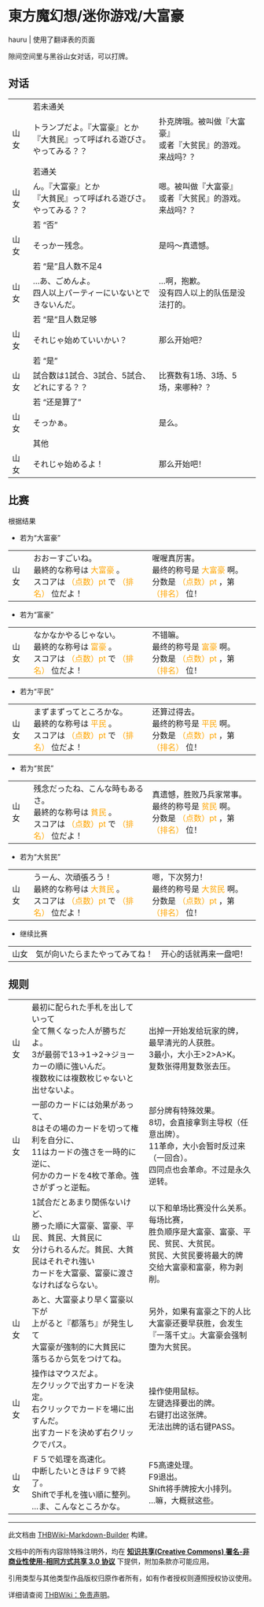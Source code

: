 # 東方魔幻想/迷你游戏/大富豪

<!-- source html: G:\repos\THBWiki-Markdown-Builder\THBWikiMarkdown\Temp\main\6\61\ns0%3A%E6%9D%B1%E6%96%B9%E9%AD%94%E5%B9%BB%E6%83%B3%2F%E8%BF%B7%E4%BD%A0%E6%B8%B8%E6%88%8F%2F%E5%A4%A7%E5%AF%8C%E8%B1%AA.html -->

hauru | 使用了翻译表的页面

隙间空间里与黑谷山女对话，可以打牌。


## 对话

<table><tbody><tr class="tt-status-header" id="对话-1" data-pos="&#91;&quot;\u5bf9\u8bdd&quot;,1&#93;"><td class="tt-s" lang="zh"><div class="poem"></div></td><td colspan="2" class="tt-status" lang="zh"><div class="poem">若未通关</div></td></tr><tr class="tt-content" id="对话-2" data-pos="&#91;&quot;\u5bf9\u8bdd&quot;,2&#93;"><td id="山女" class="tt-char" lang="zh"><div class="poem">山女</div></td><td class="tt-ja" lang="ja"><div class="poem">トランプだよ。『大富豪』とか<br>『大貧民』って呼ばれる遊びさ。やってみる？？</div></td><td class="tt-zh" lang="zh"><div class="poem">扑克牌哦。被叫做『大富豪』<br>或者『大贫民』的游戏。来战吗？？</div></td></tr><tr class="tt-status-header" id="对话-3" data-pos="&#91;&quot;\u5bf9\u8bdd&quot;,3&#93;"><td class="tt-s" lang="zh"><div class="poem"></div></td><td colspan="2" class="tt-status" lang="zh"><div class="poem">若通关</div></td></tr><tr class="tt-content" id="对话-4" data-pos="&#91;&quot;\u5bf9\u8bdd&quot;,4&#93;"><td id="山女" class="tt-char" lang="zh"><div class="poem">山女</div></td><td class="tt-ja" lang="ja"><div class="poem">ん。『大富豪』とか<br>『大貧民』って呼ばれる遊びさ。やってみる？？</div></td><td class="tt-zh" lang="zh"><div class="poem">嗯。被叫做『大富豪』<br>或者『大贫民』的游戏。来战吗？？</div></td></tr><tr class="tt-status-header" id="对话-5" data-pos="&#91;&quot;\u5bf9\u8bdd&quot;,5&#93;"><td class="tt-s" lang="zh"><div class="poem"></div></td><td colspan="2" class="tt-status" lang="zh"><div class="poem">若 “否”</div></td></tr><tr class="tt-content" id="对话-6" data-pos="&#91;&quot;\u5bf9\u8bdd&quot;,6&#93;"><td id="山女" class="tt-char" lang="zh"><div class="poem">山女</div></td><td class="tt-ja" lang="ja"><div class="poem">そっかー残念。</div></td><td class="tt-zh" lang="zh"><div class="poem">是吗～真遗憾。</div></td></tr><tr class="tt-status-header" id="对话-7" data-pos="&#91;&quot;\u5bf9\u8bdd&quot;,7&#93;"><td class="tt-s" lang="zh"><div class="poem"></div></td><td colspan="2" class="tt-status" lang="zh"><div class="poem">若 “是”且人数不足4</div></td></tr><tr class="tt-content" id="对话-8" data-pos="&#91;&quot;\u5bf9\u8bdd&quot;,8&#93;"><td id="山女" class="tt-char" lang="zh"><div class="poem">山女</div></td><td class="tt-ja" lang="ja"><div class="poem">…あ、ごめんよ。<br>四人以上パーティーにいないとできないんだ。</div></td><td class="tt-zh" lang="zh"><div class="poem">…啊，抱歉。<br>没有四人以上的队伍是没法打的。</div></td></tr><tr class="tt-status-header" id="对话-9" data-pos="&#91;&quot;\u5bf9\u8bdd&quot;,9&#93;"><td class="tt-s" lang="zh"><div class="poem"></div></td><td colspan="2" class="tt-status" lang="zh"><div class="poem">若 “是”且人数足够</div></td></tr><tr class="tt-content" id="对话-10" data-pos="&#91;&quot;\u5bf9\u8bdd&quot;,10&#93;"><td id="山女" class="tt-char" lang="zh"><div class="poem">山女</div></td><td class="tt-ja" lang="ja"><div class="poem">それじゃ始めていいかい？</div></td><td class="tt-zh" lang="zh"><div class="poem">那么开始吧？</div></td></tr><tr class="tt-status-header" id="对话-11" data-pos="&#91;&quot;\u5bf9\u8bdd&quot;,11&#93;"><td class="tt-s" lang="zh"><div class="poem"></div></td><td colspan="2" class="tt-status" lang="zh"><div class="poem">若 “是”</div></td></tr><tr class="tt-content" id="对话-12" data-pos="&#91;&quot;\u5bf9\u8bdd&quot;,12&#93;"><td id="山女" class="tt-char" lang="zh"><div class="poem">山女</div></td><td class="tt-ja" lang="ja"><div class="poem">試合数は1試合、3試合、5試合、どれにする？？</div></td><td class="tt-zh" lang="zh"><div class="poem">比赛数有1场、3场、5场，来哪种？？</div></td></tr><tr class="tt-status-header" id="对话-13" data-pos="&#91;&quot;\u5bf9\u8bdd&quot;,13&#93;"><td class="tt-s" lang="zh"><div class="poem"></div></td><td colspan="2" class="tt-status" lang="zh"><div class="poem">若 “还是算了”</div></td></tr><tr class="tt-content" id="对话-14" data-pos="&#91;&quot;\u5bf9\u8bdd&quot;,14&#93;"><td id="山女" class="tt-char" lang="zh"><div class="poem">山女</div></td><td class="tt-ja" lang="ja"><div class="poem">そっかぁ。</div></td><td class="tt-zh" lang="zh"><div class="poem">是么。</div></td></tr><tr class="tt-status-header" id="对话-15" data-pos="&#91;&quot;\u5bf9\u8bdd&quot;,15&#93;"><td class="tt-s" lang="zh"><div class="poem"></div></td><td colspan="2" class="tt-status" lang="zh"><div class="poem">其他</div></td></tr><tr class="tt-content" id="对话-16" data-pos="&#91;&quot;\u5bf9\u8bdd&quot;,16&#93;"><td id="山女" class="tt-char" lang="zh"><div class="poem">山女</div></td><td class="tt-ja" lang="ja"><div class="poem">それじゃ始めるよ！</div></td><td class="tt-zh" lang="zh"><div class="poem">那么开始吧！</div></td></tr></tbody></table>



## 比赛
根据结果

- 若为“大富豪”


<table><tbody><tr class="tt-content" id="比赛-1" data-pos="&#91;&quot;\u6bd4\u8d5b&quot;,1&#93;"><td id="山女" class="tt-char" lang="zh"><div class="poem">山女</div></td><td class="tt-ja" lang="ja"><div class="poem">おおーすごいね。<br>最終的な称号は <span style="color:orange;">大富豪</span> 。<br>スコアは <span style="color:orange;">（点数）pt</span> で <span style="color:orange;">（排名）</span> 位だよ！</div></td><td class="tt-zh" lang="zh"><div class="poem">喔喔真厉害。<br>最终的称号是 <span style="color:orange;">大富豪</span> 啊。<br>分数是 <span style="color:orange;">（点数）pt</span> ，第 <span style="color:orange;">（排名）</span> 位！</div></td></tr></tbody></table>


- 若为“富豪”


<table><tbody><tr class="tt-content" id="比赛-3" data-pos="&#91;&quot;\u6bd4\u8d5b&quot;,3&#93;"><td id="山女" class="tt-char" lang="zh"><div class="poem">山女</div></td><td class="tt-ja" lang="ja"><div class="poem">なかなかやるじゃない。<br>最終的な称号は <span style="color:orange;">富豪</span> 。<br>スコアは <span style="color:orange;">（点数）pt</span> で <span style="color:orange;">（排名）</span> 位だよ！</div></td><td class="tt-zh" lang="zh"><div class="poem">不错嘛。<br>最终的称号是 <span style="color:orange;">富豪</span> 啊。<br>分数是 <span style="color:orange;">（点数）pt</span> ，第 <span style="color:orange;">（排名）</span> 位！</div></td></tr></tbody></table>


- 若为“平民”


<table><tbody><tr class="tt-content" id="比赛-5" data-pos="&#91;&quot;\u6bd4\u8d5b&quot;,5&#93;"><td id="山女" class="tt-char" lang="zh"><div class="poem">山女</div></td><td class="tt-ja" lang="ja"><div class="poem">まずまずってところかな。<br>最終的な称号は <span style="color:orange;">平民</span> 。<br>スコアは <span style="color:orange;">（点数）pt</span> で <span style="color:orange;">（排名）</span> 位だよ！</div></td><td class="tt-zh" lang="zh"><div class="poem">还算过得去。<br>最终的称号是 <span style="color:orange;">平民</span> 啊。<br>分数是 <span style="color:orange;">（点数）pt</span> ，第 <span style="color:orange;">（排名）</span> 位！</div></td></tr></tbody></table>


- 若为“贫民”


<table><tbody><tr class="tt-content" id="比赛-7" data-pos="&#91;&quot;\u6bd4\u8d5b&quot;,7&#93;"><td id="山女" class="tt-char" lang="zh"><div class="poem">山女</div></td><td class="tt-ja" lang="ja"><div class="poem">残念だったね、こんな時もあるさ。<br>最終的な称号は <span style="color:orange;">貧民</span> 。<br>スコアは <span style="color:orange;">（点数）pt</span> で <span style="color:orange;">（排名）</span> 位だよ！</div></td><td class="tt-zh" lang="zh"><div class="poem">真遗憾，胜败乃兵家常事。<br>最终的称号是 <span style="color:orange;">贫民</span> 啊。<br>分数是 <span style="color:orange;">（点数）pt</span> ，第 <span style="color:orange;">（排名）</span> 位！</div></td></tr></tbody></table>


- 若为“大贫民”


<table><tbody><tr class="tt-content" id="比赛-9" data-pos="&#91;&quot;\u6bd4\u8d5b&quot;,9&#93;"><td id="山女" class="tt-char" lang="zh"><div class="poem">山女</div></td><td class="tt-ja" lang="ja"><div class="poem">うーん、次頑張ろう！<br>最終的な称号は <span style="color:orange;">大貧民</span> 。<br>スコアは <span style="color:orange;">（点数）pt</span> で <span style="color:orange;">（排名）</span> 位だよ！</div></td><td class="tt-zh" lang="zh"><div class="poem">嗯，下次努力！<br>最终的称号是 <span style="color:orange;">大贫民</span> 啊。<br>分数是 <span style="color:orange;">（点数）pt</span> ，第 <span style="color:orange;">（排名）</span> 位！</div></td></tr></tbody></table>


- 继续比赛


<table><tbody><tr class="tt-content" id="比赛-11" data-pos="&#91;&quot;\u6bd4\u8d5b&quot;,11&#93;"><td id="山女" class="tt-char" lang="zh"><div class="poem">山女</div></td><td class="tt-ja" lang="ja"><div class="poem">気が向いたらまたやってみてね！</div></td><td class="tt-zh" lang="zh"><div class="poem">开心的话就再来一盘吧！</div></td></tr></tbody></table>



## 规则

<table><tbody><tr class="tt-content" id="规则-1" data-pos="&#91;&quot;\u89c4\u5219&quot;,1&#93;"><td id="山女" class="tt-char" lang="zh"><div class="poem">山女</div></td><td class="tt-ja" lang="ja"><div class="poem">最初に配られた手札を出していって<br>全て無くなった人が勝ちだよ。<br>3が最弱で13→1→2→ジョーカーの順に強いんだ。<br>複数枚には複数枚じゃないと出せないよ。</div></td><td class="tt-zh" lang="zh"><div class="poem">出掉一开始发给玩家的牌，<br>最早清光的人获胜。<br>3最小，大小王&gt;2&gt;A&gt;K。<br>复数张得用复数张去压。</div></td></tr><tr class="tt-content" id="规则-2" data-pos="&#91;&quot;\u89c4\u5219&quot;,2&#93;"><td id="山女" class="tt-char" lang="zh"><div class="poem">山女</div></td><td class="tt-ja" lang="ja"><div class="poem">一部のカードには効果があって、<br>8はその場のカードを切って権利を自分に、<br>11はカードの強さを一時的に逆に、<br>何かのカードを4枚で革命。強さがずっと逆転。</div></td><td class="tt-zh" lang="zh"><div class="poem">部分牌有特殊效果。<br>8切，会直接拿到主导权（任意出牌）。<br>11革命，大小会暂时反过来（一回合）。<br>四同点也会革命。不过是永久逆转。</div></td></tr><tr class="tt-content" id="规则-3" data-pos="&#91;&quot;\u89c4\u5219&quot;,3&#93;"><td id="山女" class="tt-char" lang="zh"><div class="poem">山女</div></td><td class="tt-ja" lang="ja"><div class="poem">1試合だとあまり関係ないけど、<br>勝った順に大富豪、富豪、平民、貧民、大貧民に<br>分けられるんだ。貧民、大貧民はそれぞれ強い<br>カードを大富豪、富豪に渡さなければならない。</div></td><td class="tt-zh" lang="zh"><div class="poem">以下和单场比赛没什么关系。每场比赛，<br>胜负顺序是大富豪、富豪、平民、贫民、大贫民。<br>贫民、大贫民要将最大的牌<br>交给大富豪和富豪，称为剥削。</div></td></tr><tr class="tt-content" id="规则-4" data-pos="&#91;&quot;\u89c4\u5219&quot;,4&#93;"><td id="山女" class="tt-char" lang="zh"><div class="poem">山女</div></td><td class="tt-ja" lang="ja"><div class="poem">あと、大富豪より早く富豪以下が<br>上がると『都落ち』が発生して<br>大富豪が強制的に大貧民に<br>落ちるから気をつけてね。</div></td><td class="tt-zh" lang="zh"><div class="poem">另外，如果有富豪之下的人比<br>大富豪还要早获胜，会发生<br>『一落千丈』。大富豪会强制<br>堕为大贫民。</div></td></tr><tr class="tt-content" id="规则-5" data-pos="&#91;&quot;\u89c4\u5219&quot;,5&#93;"><td id="山女" class="tt-char" lang="zh"><div class="poem">山女</div></td><td class="tt-ja" lang="ja"><div class="poem">操作はマウスだよ。<br>左クリックで出すカードを決定。<br>右クリックでカードを場に出すんだ。<br>出すカードを決めず右クリックでパス。</div></td><td class="tt-zh" lang="zh"><div class="poem">操作使用鼠标。<br>左键选择要出的牌。<br>右键打出这张牌。<br>无法出牌的话右键PASS。</div></td></tr><tr class="tt-content" id="规则-6" data-pos="&#91;&quot;\u89c4\u5219&quot;,6&#93;"><td id="山女" class="tt-char" lang="zh"><div class="poem">山女</div></td><td class="tt-ja" lang="ja"><div class="poem">Ｆ５で処理を高速化。<br>中断したいときはＦ９で終了。<br>Shiftで手札を強い順に整列。<br>…ま、こんなところかな。</div></td><td class="tt-zh" lang="zh"><div class="poem">F5高速处理。<br>F9退出。<br>Shift将手牌按大小排列。<br>…嘛，大概就这些。</div></td></tr></tbody></table>


  
  

  





---

此文档由 [THBWiki-Markdown-Builder](https://github.com/Delsin-Yu/THBWiki-Markdown-Builder) 构建。

文档中的所有内容除特殊注明外，均在 [**知识共享(Creative Commons) 署名-非商业性使用-相同方式共享 3.0 协议**](https://creativecommons.org/licenses/by-sa/3.0/deed.zh-hans) 下提供，附加条款亦可能应用。

引用类型与其他类型作品版权归原作者所有，如有作者授权则遵照授权协议使用。

详细请查阅 [THBWiki：免责声明](https://thbwiki.cc/THBWiki:%E5%85%8D%E8%B4%A3%E5%A3%B0%E6%98%8E)。

